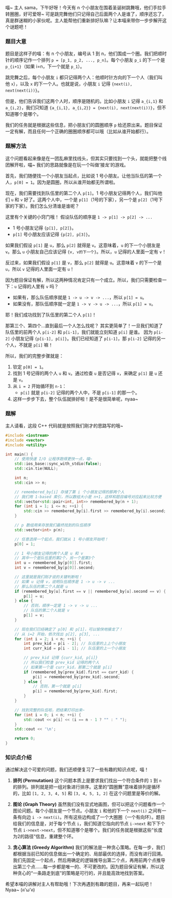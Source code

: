 喵~ 主人 sama，下午好呀！今天有 n 个小朋友在围着圣诞树跳舞哦，他们手拉手转圈圈，好可爱呀~ 可是跳完舞他们只记得自己后面两个人是谁了，顺序还忘了，真是群迷糊的小家伙呢。主人能帮他们重新排好队嘛？让本喵来带你一步步解开这个谜题吧！

### 题目大意

题目是这样子的喵：有 n 个小朋友，编号从 1 到 n，他们围成一个圈。我们把顺时针的顺序记作一个排列 `p = [p_1, p_2, ..., p_n]`。每个小朋友 `p_i` 的下一个是 `p_{i+1}`（如果 i=n，下一个就是 `p_1`）。

跳完舞之后，每个小朋友 `i` 都只记得两个人：他顺时针方向的下一个人（我们叫他 `x`），以及 `x` 的下一个人。也就是说，小朋友 `i` 记得 `{next(i), next(next(i))}`。

但是，他们告诉我们这两个人时，顺序是随机的。比如小朋友 `i` 记得 `a_{i,1}` 和 `a_{i,2}`，我们只知道 `{a_{i,1}, a_{i,2}} = {next(i), next(next(i))}`，但不知道哪个是哪个。

我们的任务就是根据这些信息，把小朋友们的圆圈顺序 `p` 给还原出来。题目保证一定有解，而且任何一个正确的圈圈顺序都可以哦（比如从谁开始都行）。

### 题解方法

这个问题看起来像是在一团乱麻里找线头，但其实只要找到一个头，就能把整个线团解开啦，喵~
我们的思路就像是在玩一个叫做‘接龙’的游戏。

首先，我们随便找一个小朋友当起点，比如说 1 号小朋友。让他当队伍的第一个人，`p[0] = 1`。因为是圆圈，所以从谁开始都无所谓啦。

现在，我们需要找到队伍里的第二个人 `p[1]`。1 号小朋友记得两个人，我们叫他们 `u` 和 `v` 好了。这两个人中，一个是 `p[1]`（1号的下家），另一个是 `p[2]`（1号下家的下家）。我们怎么分清谁是谁呢？

这里有个关键的小窍门哦！
假设队伍的顺序是 `1 -> p[1] -> p[2] -> ...`
- 1 号小朋友记得 `{p[1], p[2]}`。
- `p[1]` 号小朋友应该记得 `{p[2], p[3]}`。

如果我们假设 `p[1]` 是 `u`，那么 `p[2]` 就得是 `v`。这意味着，`u` 的下一个小朋友是 `v`。那么 `u` 小朋友自己应该记得 `{v, v的下一个}`。所以，`u` 记得的人里面一定有 `v`！

反过来，如果我们假设 `p[1]` 是 `v`，那么 `p[2]` 就得是 `u`。这意味着 `v` 的下一个是 `u`，所以 `v` 记得的人里面一定有 `u`！

因为题目保证有解，所以这两种情况肯定只有一个成立。所以，我们只需要检查一下：`u` 记得的人里有 `v` 吗？
- 如果有，那么队伍顺序就是 `1 -> u -> v -> ...`，所以 `p[1] = u`。
- 如果没有，那队伍顺序就一定是 `1 -> v -> u -> ...`，所以 `p[1] = v`。

耶！我们成功找到了队伍里的第二个人 `p[1]`！

那第三个、第四个...直到最后一个人怎么找呢？
其实更简单了！一旦我们知道了队伍里的前两个人 `p[i-2]` 和 `p[i-1]`，我们就能立刻知道 `p[i]` 是谁。
因为 `p[i-2]` 小朋友记得 `{p[i-1], p[i]}`。我们已经知道了 `p[i-1]`，那 `p[i-2]` 记得的另一个人，不就是 `p[i]` 嘛！

所以，我们的完整步骤就是：
1.  钦定 `p[0] = 1`。
2.  找到 1 号记得的两个人 `u` 和 `v`。通过检查 `u` 是否记得 `v`，来确定 `p[1]` 是 `u` 还是 `v`。
3.  从 `i = 2` 开始循环到 `n-1`：
    - `p[i]` 就是 `p[i-2]` 记得的两个人中，不是 `p[i-1]` 的那一个。
4.  这样一步步下去，整个队伍就排好啦！是不是很简单呢，nyaa~

### 题解

主人请看，这段 C++ 代码就是按照我们刚才的思路写的哦~

```cpp
#include <iostream>
#include <vector>
#include <utility>

int main() {
    // 使用快速 I/O 让程序跑得更快一点，喵~
    std::ios_base::sync_with_stdio(false);
    std::cin.tie(NULL);

    int n;
    std::cin >> n;

    // remembered_by[i] 存储了第 i 个小朋友记得的那两个人
    // 我们用 1-based 索引，所以数组大小是 n+1，这样和题目编号对应起来比较方便
    std::vector<std::pair<int, int>> remembered_by(n + 1);
    for (int i = 1; i <= n; ++i) {
        std::cin >> remembered_by[i].first >> remembered_by[i].second;
    }

    // p 数组用来存放我们最终找到的队伍顺序
    std::vector<int> p(n);

    // 任意选择一个起点，我们就从 1 号小朋友开始吧！
    p[0] = 1;

    // 1 号小朋友记得的两个人是 u 和 v
    // 其中一个是队伍里的第2个，另一个是第3个
    int u = remembered_by[p[0]].first;
    int v = remembered_by[p[0]].second;

    // 这里就是我们刚才说的关键判断啦！
    // 如果 u 记得 v，说明队伍顺序是 1 -> u -> v ...
    // 那么队伍的第二个人就是 u
    if (remembered_by[u].first == v || remembered_by[u].second == v) {
        p[1] = u;
    } else {
        // 否则，顺序一定是 1 -> v -> u ...
        // 队伍的第二个人就是 v
        p[1] = v;
    }

    // 现在我们已经确定了 p[0] 和 p[1]，可以愉快地接龙了！
    // 从 i=2 开始，依次找出 p[2], p[3], ...
    for (int i = 2; i < n; ++i) {
        int prev_kid = p[i - 2]; // 队伍里的上上个小朋友
        int curr_kid = p[i - 1]; // 队伍里的上一个小朋友

        // prev_kid 记得 {curr_kid, p[i]}
        // 所以我们检查 prev_kid 记得的两个人
        // 如果第一个是 curr_kid，那第二个就是 p[i]
        if (remembered_by[prev_kid].first == curr_kid) {
            p[i] = remembered_by[prev_kid].second;
        } else {
            // 否则，第一个就是 p[i]
            p[i] = remembered_by[prev_kid].first;
        }
    }

    // 找到完整的队伍啦，把结果打印出来~
    for (int i = 0; i < n; ++i) {
        std::cout << p[i] << (i == n - 1 ? "" : " ");
    }
    std::cout << '\n';

    return 0;
}
```

### 知识点介绍

通过解决这个可爱的问题，我们还顺便复习了一些有趣的知识点呢，喵！

1.  **排列 (Permutation)**
    这个问题本质上是要求我们找出一个符合条件的 `1` 到 `n` 的排列。排列就是把一组对象进行排序。这里的“圆圈舞”意味着排列是循环的，比如 `[1, 2, 3, 4, 5]` 和 `[3, 4, 5, 1, 2]` 在这个问题里是等价的解。

2.  **图论 (Graph Theory)**
    虽然我们没有显式地画图，但可以把这个问题看作一个图论问题。每个小朋友是一个节点。小朋友 `i` 和他的下一个 `next(i)` 之间有一条有向边 `i -> next(i)`。所有这些边构成了一个大圈圈（一个有向环）。题目给我们的信息是，对于每个节点 `i`，我们知道它指向的节点 `i->next` 和下下个节点 `i->next->next`，但不知道哪个是哪个。我们的任务就是根据这些“长度为2的路径”信息，重建整个环。

3.  **贪心算法 (Greedy Algorithm)**
    我们的解法是一种贪心策略。在每一步，我们都根据当前已知的信息做出一个确定的、局部最优的选择，而没有进行回溯。我们先固定一个起点，然后用确定的逻辑推导出第二个点，再用前两个点推导出第三个点……每一步都是唯一的、不可更改的。因为题目保证有解，所以这种贪心的“一条路走到底”的策略是可行的，并且能高效地找到答案。

希望本喵的讲解对主人有帮助哦！下次再遇到有趣的题目，再来一起玩吧！Nyaa~ (ฅ'ω'ฅ)
